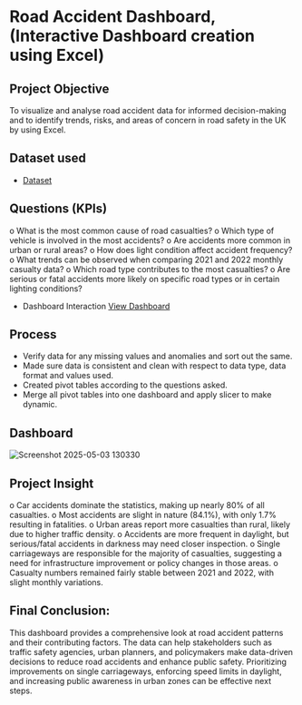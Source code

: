 # Road Accident Dashboard, (Interactive Dashboard creation using Excel)
## Project Objective
To visualize and analyse road accident data for informed decision-making and to identify trends, risks, and areas of concern in road safety in the UK by using Excel.

## Dataset used
- <a href="https://github.com/Sammuun/Road-Accident-Dashboard-UK/blob/main/Road%20Accident%20Data%20(version%201).xlsb.xlsx">Dataset</a>

## Questions (KPIs)
o	What is the most common cause of road casualties?
o	Which type of vehicle is involved in the most accidents?
o	Are accidents more common in urban or rural areas?
o	How does light condition affect accident frequency?
o	What trends can be observed when comparing 2021 and 2022 monthly casualty data?
o	Which road type contributes to the most casualties?
o	Are serious or fatal accidents more likely on specific road types or in certain lighting conditions?

- Dashboard Interaction <a href="https://github.com/Sammuun/Road-Accident-Dashboard-UK/blob/main/Screenshot%202025-05-03%20130311.png">View Dashboard</a>

## Process
- Verify data for any missing values and anomalies and sort out the same.
- Made sure data is consistent and clean with respect to data type, data format and values used.
- Created pivot tables according to the questions asked.
- Merge all pivot tables into one dashboard and apply slicer to make dynamic.

## Dashboard
![Screenshot 2025-05-03 130330](https://github.com/user-attachments/assets/a7344bc8-c585-4ee4-a70f-1396801c6528)

## Project Insight
o	Car accidents dominate the statistics, making up nearly 80% of all casualties.
o	Most accidents are slight in nature (84.1%), with only 1.7% resulting in fatalities.
o	Urban areas report more casualties than rural, likely due to higher traffic density.
o	Accidents are more frequent in daylight, but serious/fatal accidents in darkness may need closer inspection.
o	Single carriageways are responsible for the majority of casualties, suggesting a need for infrastructure improvement or policy changes in those areas.
o	Casualty numbers remained fairly stable between 2021 and 2022, with slight monthly variations.

## Final Conclusion:
This dashboard provides a comprehensive look at road accident patterns and their contributing factors. The data can help stakeholders such as traffic safety agencies, urban planners, and policymakers make data-driven decisions to reduce road accidents and enhance public safety. Prioritizing improvements on single carriageways, enforcing speed limits in daylight, and increasing public awareness in urban zones can be effective next steps.
